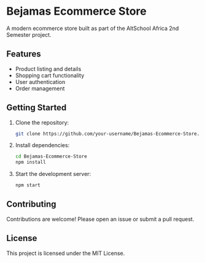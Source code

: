 # Bejamas Ecommerce Store

A modern ecommerce store built as part of the AltSchool Africa 2nd Semester project.

## Features

- Product listing and details
- Shopping cart functionality
- User authentication
- Order management

## Getting Started

1. Clone the repository:

    ```bash
    git clone https://github.com/your-username/Bejamas-Ecommerce-Store.git
    ```

2. Install dependencies:

    ```bash
    cd Bejamas-Ecommerce-Store
    npm install
    ```

3. Start the development server:

    ```bash
    npm start
    ```

## Contributing

Contributions are welcome! Please open an issue or submit a pull request.

## License

This project is licensed under the MIT License.
